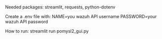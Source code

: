 Needed packages:
streamlit,
requests,
python-dotenv

Create a .env file with:
NAME=you wazuh API username
PASSWORD=your wazuh API password


How to run:
streamlit run pomysl2_gui.py
